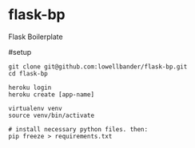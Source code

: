 flask-bp
========

Flask Boilerplate

#setup
````
git clone git@github.com:lowellbander/flask-bp.git
cd flask-bp

heroku login
heroku create [app-name]

virtualenv venv
source venv/bin/activate

# install necessary python files. then:
pip freeze > requirements.txt
````
